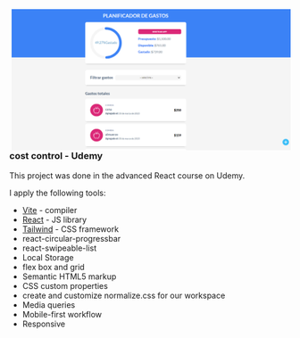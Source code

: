 <a href="https://gastos-five.vercel.app/">
<img align="right" width="500" src="https://github.com/Dario2303/gastos/blob/main/screenshot.png"/>
</a>
 
### cost control - Udemy

This project was done in the advanced React course on Udemy.

I apply the following tools: 

- [Vite](https://es.vitejs.dev/) - compiler
- [React](https://reactjs.org/) - JS library
- [Tailwind](https://tailwindcss.com/) - CSS framework
- react-circular-progressbar
- react-swipeable-list
- Local Storage
- flex box and grid
- Semantic HTML5 markup
- CSS custom properties
- create and customize normalize.css for our workspace
- Media queries
- Mobile-first workflow
- Responsive
